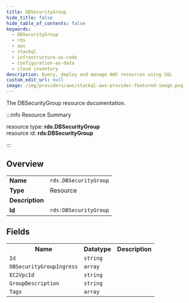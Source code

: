 ```yaml
---
title: DBSecurityGroup
hide_title: false
hide_table_of_contents: false
keywords:
  - DBSecurityGroup
  - rds
  - aws
  - stackql
  - infrastructure-as-code
  - configuration-as-data
  - cloud inventory
description: Query, deploy and manage AWS resources using SQL
custom_edit_url: null
image: /img/providers/aws/stackql-aws-provider-featured-image.png
---
```

The DBSecurityGroup resource documentation.

:::info Resource Summary

<div class="row">
<div class="providerDocColumn">
<span>resource type:&nbsp;<b>rds.DBSecurityGroup</b></span><br />
<span>resource id:&nbsp;<b>rds:DBSecurityGroup</b></span><br />
</div>
</div>

:::

## Overview
<table><tbody>
<tr><td><b>Name</b></td><td><code>rds.DBSecurityGroup</code></td></tr>
<tr><td><b>Type</b></td><td>Resource</td></tr>
<tr><td><b>Description</b></td><td></td></tr>
<tr><td><b>Id</b></td><td><code>rds:DBSecurityGroup</code></td></tr>
</tbody></table>

## Fields
<table><tbody>
<tr><th>Name</th><th>Datatype</th><th>Description</th></tr>
<tr><td><code>Id</code></td><td><code>string</code></td><td></td></tr><tr><td><code>DBSecurityGroupIngress</code></td><td><code>array</code></td><td></td></tr><tr><td><code>EC2VpcId</code></td><td><code>string</code></td><td></td></tr><tr><td><code>GroupDescription</code></td><td><code>string</code></td><td></td></tr><tr><td><code>Tags</code></td><td><code>array</code></td><td></td></tr>
</tbody></table>